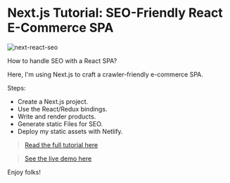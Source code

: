 # Next.js Tutorial: SEO-Friendly React E-Commerce SPA

![next-react-seo](https://snipcart.com/media/204097/next.png)

How to handle SEO with a React SPA?

Here, I'm using Next.js to craft a crawler-friendly e-commerce SPA.

Steps:

- Create a Next.js project.
- Use the React/Redux bindings.
- Write and render products.
- Generate static Files for SEO.
- Deploy my static assets with Netlify.

> [Read the full tutorial here](https://snipcart.com/blog/react-seo-nextjs-tutorial)

> [See the live demo here](https://next-react-snipcart.netlify.com/)

Enjoy folks!
